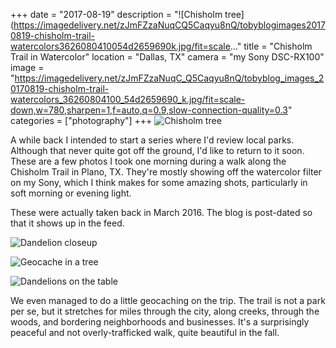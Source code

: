+++
date = "2017-08-19"
description = "![Chisholm tree](https://imagedelivery.net/zJmFZzaNuqCQ5Caqyu8nQ/tobyblogimages20170819-chisholm-trail-watercolors3626080410054d2659690k.jpg/fit=scale..."
title = "Chisholm Trail in Watercolor"
location = "Dallas, TX"
camera = "my Sony DSC-RX100"
image = "https://imagedelivery.net/zJmFZzaNuqC_Q5Caqyu8nQ/tobyblog_images_20170819-chisholm-trail-watercolors_36260804100_54d2659690_k.jpg/fit=scale-down,w=780,sharpen=1,f=auto,q=0.9,slow-connection-quality=0.3"
categories = ["photography"]
+++
![Chisholm tree](https://imagedelivery.net/zJmFZzaNuqC_Q5Caqyu8nQ/tobyblog_images_20170819-chisholm-trail-watercolors_36260804100_54d2659690_k.jpg/fit=scale-down,w=780,sharpen=1,f=auto,q=0.9,slow-connection-quality=0.3)
<!--more-->

A while back I intended to start a series where I'd review local parks. Although that never quite got off the ground, I'd like to return to it soon. These are a few photos I took one morning during a walk along the Chisholm Trail in Plano, TX. They're mostly showing off the watercolor filter on my Sony, which I think makes for some amazing shots, particularly in soft morning or evening light. 

These were actually taken back in March 2016. The blog is post-dated so that it shows up in the feed.

![Dandelion closeup](https://imagedelivery.net/zJmFZzaNuqC_Q5Caqyu8nQ/tobyblog_images_20170819-chisholm-trail-watercolors_36260831930_41514aba4b_k.jpg/fit=scale-down,w=780,sharpen=1,f=auto,q=0.9,slow-connection-quality=0.3)

![Geocache in a tree](https://imagedelivery.net/zJmFZzaNuqC_Q5Caqyu8nQ/tobyblog_images_20170819-chisholm-trail-watercolors_36260800760_97edda679a_k.jpg/fit=scale-down,w=780,sharpen=1,f=auto,q=0.9,slow-connection-quality=0.3)

![Dandelions on the table](https://imagedelivery.net/zJmFZzaNuqC_Q5Caqyu8nQ/tobyblog_images_20170819-chisholm-trail-watercolors_35847655763_bb57960b36_k.jpg/fit=scale-down,w=780,sharpen=1,f=auto,q=0.9,slow-connection-quality=0.3)

We even managed to do a little geocaching on the trip. The trail is not a park per se, but it stretches for miles through the city, along creeks, through the woods, and bordering neighborhoods and businesses. It's a surprisingly peaceful and not overly-trafficked walk, quite beautiful in the fall.
